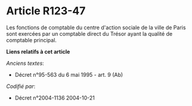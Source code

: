 # Article R123-47

Les fonctions de comptable du centre d'action sociale de la ville de Paris sont exercées par un comptable direct du Trésor
ayant la qualité de comptable principal.

**Liens relatifs à cet article**

_Anciens textes_:

  - Décret n°95-563 du 6 mai 1995 - art. 9 (Ab)

_Codifié par_:

  - Décret n°2004-1136 2004-10-21
